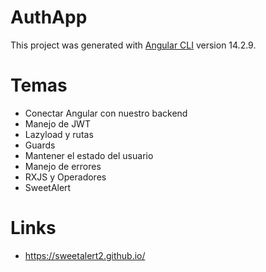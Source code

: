 # AuthApp

This project was generated with [Angular CLI](https://github.com/angular/angular-cli) version 14.2.9.

# Temas

* Conectar Angular con nuestro backend
* Manejo de JWT
* Lazyload y rutas
* Guards
* Mantener el estado del usuario
* Manejo de errores
* RXJS y Operadores
* SweetAlert

# Links

* https://sweetalert2.github.io/